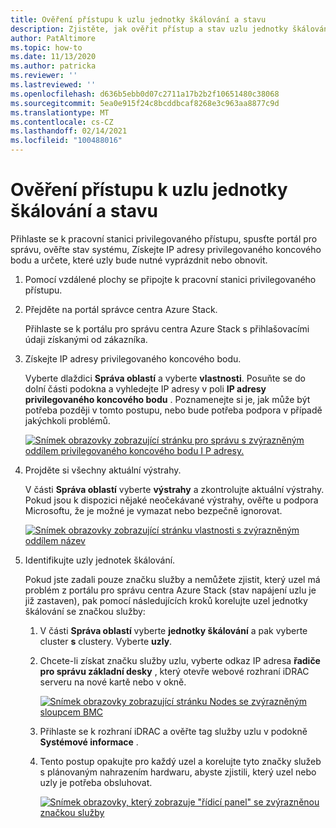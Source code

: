 ```yaml
---
title: Ověření přístupu k uzlu jednotky škálování a stavu
description: Zjistěte, jak ověřit přístup a stav uzlu jednotky škálování.
author: PatAltimore
ms.topic: how-to
ms.date: 11/13/2020
ms.author: patricka
ms.reviewer: ''
ms.lastreviewed: ''
ms.openlocfilehash: d636b5ebb0d07c2711a17b2b2f10651480c38068
ms.sourcegitcommit: 5ea0e915f24c8bcddbcaf8268e3c963aa8877c9d
ms.translationtype: MT
ms.contentlocale: cs-CZ
ms.lasthandoff: 02/14/2021
ms.locfileid: "100488016"
---
```

# <a name="verifying-scale-unit-node-access-and-health"></a>Ověření přístupu k uzlu jednotky škálování a stavu

Přihlaste se k pracovní stanici privilegovaného přístupu, spusťte portál pro správu, ověřte stav systému, Získejte IP adresy privilegovaného koncového bodu a určete, které uzly bude nutné vyprázdnit nebo obnovit.

1.  Pomocí vzdálené plochy se připojte k pracovní stanici privilegovaného přístupu.

2.  Přejděte na portál správce centra Azure Stack.

    Přihlaste se k portálu pro správu centra Azure Stack s přihlašovacími údaji získanými od zákazníka.
        
3.  Získejte IP adresy privilegovaného koncového bodu.


    Vyberte dlaždici **Správa oblastí** a vyberte **vlastnosti**. Posuňte se do dolní části podokna a vyhledejte IP adresy v poli **IP adresy privilegovaného koncového bodu** . Poznamenejte si je, jak může být potřeba později v tomto postupu, nebo bude potřeba podpora v případě jakýchkoli problémů.

    [![Snímek obrazovky zobrazující stránku pro správu s zvýrazněným oddílem privilegovaného koncového bodu I P adresy.](media/image-18-inline.png)](media/image-18-expanded.png#lightbox)
    
4.  Projděte si všechny aktuální výstrahy.

    V části **Správa oblastí** vyberte **výstrahy** a zkontrolujte aktuální výstrahy. Pokud jsou k dispozici nějaké neočekávané výstrahy, ověřte u podpora Microsoftu, že je možné je vymazat nebo bezpečně ignorovat.
    
    [![Snímek obrazovky zobrazující stránku vlastnosti s zvýrazněným oddílem název](media/image-19-inline.png)](media/image-19-expanded.png#lightbox)
    
5.  Identifikujte uzly jednotek škálování.

    Pokud jste zadali pouze značku služby a nemůžete zjistit, který uzel má problém z portálu pro správu centra Azure Stack (stav napájení uzlu je již zastaven), pak pomocí následujících kroků korelujte uzel jednotky škálování se značkou služby:
    
    1.  V části **Správa oblastí** vyberte **jednotky škálování** a pak vyberte cluster **s** clustery. Vyberte **uzly**.
    
    1.  Chcete-li získat značku služby uzlu, vyberte odkaz IP adresa **řadiče pro správu základní desky** , který otevře webové rozhraní iDRAC serveru na nové kartě nebo v okně.

        [![Snímek obrazovky zobrazující stránku Nodes se zvýrazněným sloupcem BMC](media/image-20-inline.png)](media/image-20-expanded.png#lightbox) 
    
    1.  Přihlaste se k rozhraní iDRAC a ověřte tag služby uzlu v podokně **Systémové informace** .
    
    1.  Tento postup opakujte pro každý uzel a korelujte tyto značky služeb s plánovaným nahrazením hardwaru, abyste zjistili, který uzel nebo uzly je potřeba obsluhovat.

        [![Snímek obrazovky, který zobrazuje "řídicí panel" se zvýrazněnou značkou služby](media/image-21-inline.png)](media/image-21-expanded.png#lightbox)
    
